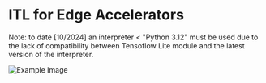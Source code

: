 # ITL for Edge Accelerators
Note: to date [10/2024] an interpreter < "Python 3.12" must be used due to the lack of compatibility between Tensoflow Lite module and the latest version of the interpreter.

![Example Image](https://drive.google.com/uc?export=view&id=1gdBPq_yJPgCkvO9t5Y-tArL9-29fhKJW)<br/>
